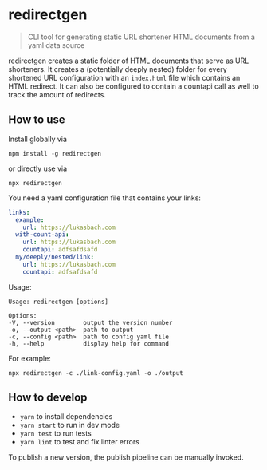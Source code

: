 # redirectgen

> CLI tool for generating static URL shortener HTML documents from a yaml data source

redirectgen creates a static folder of HTML documents that serve as URL shorteners. It creates a (potentially deeply nested)
folder for every shortened URL configuration with an `index.html` file which contains an HTML redirect. It can also
be configured to contain a countapi call as well to track the amount of redirects.

## How to use

Install globally via

    npm install -g redirectgen

or directly use via

    npx redirectgen

You need a yaml configuration file that contains your links:

```yaml
links:
  example:
    url: https://lukasbach.com
  with-count-api:
    url: https://lukasbach.com
    countapi: adfsafdsafd
  my/deeply/nested/link:
    url: https://lukasbach.com
    countapi: adfsafdsafd
```

Usage:

    Usage: redirectgen [options]
    
    Options:
    -V, --version        output the version number
    -o, --output <path>  path to output
    -c, --config <path>  path to config yaml file
    -h, --help           display help for command

For example:

    npx redirectgen -c ./link-config.yaml -o ./output

## How to develop

- `yarn` to install dependencies
- `yarn start` to run in dev mode
- `yarn test` to run tests
- `yarn lint` to test and fix linter errors

To publish a new version, the publish pipeline can be manually
invoked.
